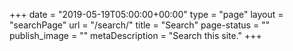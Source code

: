+++
date = "2019-05-19T05:00:00+00:00"
type = "page"
layout = "searchPage"
url = "/search/"
title = "Search"
page-status = ""
publish_image = ""
metaDescription = "Search this site."
+++